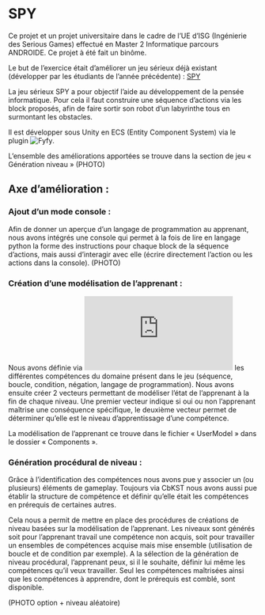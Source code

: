# SPY

Ce projet et un projet universitaire dans le cadre de l’UE d’ISG (Ingénierie des Serious Games) effectué en Master 2 Informatique parcours ANDROIDE. Ce projet à été fait un binôme.

Le but de l’exercice était d’améliorer un jeu sérieux déjà existant (développer par les étudiants de l’année précédente) : [SPY](https://github.com/Mocahteam/SPY)

La jeu sérieux SPY a pour objectif l’aide au développement de la pensée informatique. Pour cela il faut construire une séquence d’actions via les block proposés, afin de faire sortir son robot d’un labyrinthe tous en surmontant les obstacles.

Il est développer sous Unity en ECS (Entity Component System) via le plugin ![Fyfy](https://github.com/Mocahteam/FYFY).

L’ensemble des améliorations apportées se trouve dans la section de jeu « Génération niveau » (PHOTO)

## Axe d’amélioration : 

### Ajout d’un mode console :

Afin de donner un aperçue d’un langage de programmation au apprenant, nous avons intégrés une console qui permet à la fois de lire en langage python la forme des instructions pour chaque block de la séquence d’actions, mais aussi d’interagir avec elle (écrire directement l’action ou les actions dans la console).
(PHOTO)

### Création d’une modélisation de l’apprenant :

Nous avons définie via ![CbKST](http://leas-box.cognitive-science.at/cbkstfca.html) les différentes compétences du domaine présent dans le jeu (séquence, boucle, condition, négation, langage de programmation). Nous avons ensuite créer 2 vecteurs permettant de modéliser l’état de l’apprenant à la fin de chaque niveau. Une premier vecteur indique si oui ou non l’apprenant maîtrise une conséquence spécifique, le deuxième vecteur permet de déterminer qu’elle est le niveau d’apprentissage d’une compétence. 

La modélisation de l’apprenant ce trouve dans le fichier « UserModel » dans le dossier « Components ».

### Génération procédural de niveau :

Grâce à l’identification des compétences nous avons pue y associer un (ou plusieurs) éléments de gameplay. Toujours via CbKST nous avons aussi pue établir la structure de compétence et définir qu’elle était les compétences en prérequis de certaines autres.

Cela nous a permit de mettre en place des procédures de créations de niveau basées sur la modélisation de l’apprenant. Les niveaux sont générés soit pour l’apprenant travail une compétence non acquis, soit pour travailler un ensembles de compétences acquise mais mise ensemble (utilisation de boucle et de condition par exemple).
A la sélection de la génération de niveau procédural, l’apprenant peux, si il le souhaite, définir lui même les compétences qu’il veux travailler. Seul les compétences maîtrisées ainsi que les compétences à apprendre, dont le prérequis est comblé, sont disponible.

(PHOTO option + niveau aléatoire)
